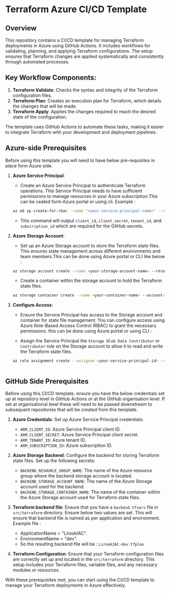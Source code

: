 # Terraform Azure CI/CD Template

## Overview

This repository contains a CI/CD template for managing Terraform deployments in Azure using GitHub Actions. It includes workflows for validating, planning, and applying Terraform configurations. The setup ensures that Terraform changes are applied systematically and consistently through automated processes.

## Key Workflow Components:

1. **Terraform Validate**: Checks the syntax and integrity of the Terraform configuration files.
2. **Terraform Plan**: Creates an execution plan for Terraform, which details the changes that will be made.
3. **Terraform Apply**: Applies the changes required to reach the desired state of the configuration.

The template uses GitHub Actions to automate these tasks, making it easier to integrate Terraform with your development and deployment pipelines.

## Azure-side Prerequisites
Before using this template you will need to have below pre-requisites in place form Azure side.

1. **Azure Service Principal**:
   - Create an Azure Service Principal to authenticate Terraform operations. This Service Principal needs to have sufficient permissions to manage resources in your Azure subscription.This can be ceated form Azure portal or using cli. Example : 

   ```sh
   az ad sp create-for-rbac --name "<your-service-principal-name>" --role Contributor --scopes /subscriptions/<your-subscription-id>
   ```
   - This command will output `client_id`, `client_secret`, `tenant_id`, and `subscription_id` which are required for the GitHub secrets.

2. **Azure Storage Account**:
   - Set up an Azure Storage account to store the Terraform state files. This ensures state management across different environments and team members.This can be done using Azure portal or CLI like below : 

   ```sh
   az storage account create --name <your-storage-account-name> --resource-group <your-resource-group> --location <location> --sku Standard_LRS
   ```
   - Create a container within the storage account to hold the Terraform state files.
   ```sh
   az storage container create --name <your-container-name> --account-name <your-storage-account-name>
   ```
3. **Configure Access**:
   - Ensure the Service Principal has access to the Storage account and container for state file management. You can configure access using Azure Role-Based Access Control (RBAC) to grant the necessary permissions. this can be done using Azure portal or using CLI : 

   - Assign the Service Principal the `Storage Blob Data Contributor` or `Contributor` role on the Storage account to allow it to read and write the Terraform state files.

   ```sh
   az role assignment create --assignee <your-service-principal-id> --role "Storage Blob Data Contributor" --scope /subscriptions/<your-subscription-id>/resourceGroups/<your-resource-group>/providers/Microsoft.Storage/storageAccounts/<your-storage-account-name>



## GitHub Side Prerequisites

Before using this CI/CD template, ensure you have the below credentials set up at repository level in GitHub Actions or at the GitHub organisation level. If set at organisational level these will need to be passed downstream to subsequent repositories that will be created from this template.

1. **Azure Credentials**: Set up Azure Service Principal credentials:
   - `ARM_CLIENT_ID`: Azure Service Principal client ID.
   - `ARM_CLIENT_SECRET`: Azure Service Principal client secret.
   - `ARM_TENANT_ID`: Azure tenant ID.
   - `ARM_SUBSCRIPTION_ID`: Azure subscription ID.

2. **Azure Storage Backend**: Configure the backend for storing Terraform state files. Set up the following secrets:
   - `BACKEND_RESOURCE_GROUP_NAME`: The name of the Azure resource group where the backend storage account is located.
   - `BACKEND_STORAGE_ACCOUNT_NAME`: The name of the Azure Storage account used for the backend.
   - `BACKEND_STORAGE_CONTAINER_NAME`: The name of the container within the Azure Storage account used for Terraform state files.

3. **Terraform backend file**: Ensure that you have a `backend.tfvars` file in `src/terraform` directory. Ensure below two values are set. This will ensure that backend file is named as per application and environment. Example file : 
   - ApplicationName = "LirookIAC".
   - EnvironmentName = "dev".
   - So the resulting backend file will be : `LirookIAC-dev.tfplan`


6. **Terraform Configuration**: Ensure that your Terraform configuration files are correctly set up and located in the `src/terraform` directory. This setup includes your Terraform files, variable files, and any necessary modules or resources.

With these prerequisites met, you can start using the CI/CD template to manage your Terraform deployments in Azure effectively.

